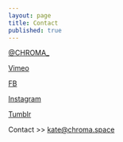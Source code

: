 ```yaml
---
layout: page
title: Contact
published: true
---
```





<a href="http://twitter.com/CHROMA_" target="_blank">@CHROMA_</a>

<a href="https://vimeo.com/chromacollective" target="_blank">Vimeo</a>

<a href="https://www.facebook.com/chromacollective" target="_blank">FB</a>

[Instagram](https://instagram.com/kategenevieve/)

[Tumblr](http://kategenevieve.tumblr.com/) 

Contact >> kate@chroma.space
